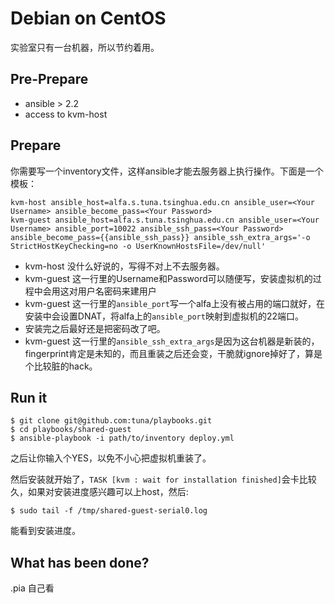 Debian on CentOS
================

实验室只有一台机器，所以节约着用。

Pre-Prepare
-----------

* ansible > 2.2
* access to kvm-host

Prepare
-------

你需要写一个inventory文件，这样ansible才能去服务器上执行操作。下面是一个模板：

```
kvm-host ansible_host=alfa.s.tuna.tsinghua.edu.cn ansible_user=<Your Username> ansible_become_pass=<Your Password>
kvm-guest ansible_host=alfa.s.tuna.tsinghua.edu.cn ansible_user=<Your Username> ansible_port=10022 ansible_ssh_pass=<Your Password> ansible_become_pass={{ansible_ssh_pass}} ansible_ssh_extra_args='-o StrictHostKeyChecking=no -o UserKnownHostsFile=/dev/null'
```

* kvm-host 没什么好说的，写得不对上不去服务器。
* kvm-guest 这一行里的Username和Password可以随便写，安装虚拟机的过程中会用这对用户名密码来建用户
* kvm-guest 这一行里的`ansible_port`写一个alfa上没有被占用的端口就好，在安装中会设置DNAT，将alfa上的`ansible_port`映射到虚拟机的22端口。
* 安装完之后最好还是把密码改了吧。
* kvm-guest 这一行里的`ansible_ssh_extra_args`是因为这台机器是新装的，fingerprint肯定是未知的，而且重装之后还会变，干脆就ignore掉好了，算是个比较脏的hack。

Run it
------

```
$ git clone git@github.com:tuna/playbooks.git
$ cd playbooks/shared-guest
$ ansible-playbook -i path/to/inventory deploy.yml
```

之后让你输入个YES，以免不小心把虚拟机重装了。

然后安装就开始了，`TASK [kvm : wait for installation finished]`会卡比较久，如果对安装进度感兴趣可以上host，然后:

```
$ sudo tail -f /tmp/shared-guest-serial0.log
```

能看到安装进度。

What has been done?
-------------------

.pia 自己看
